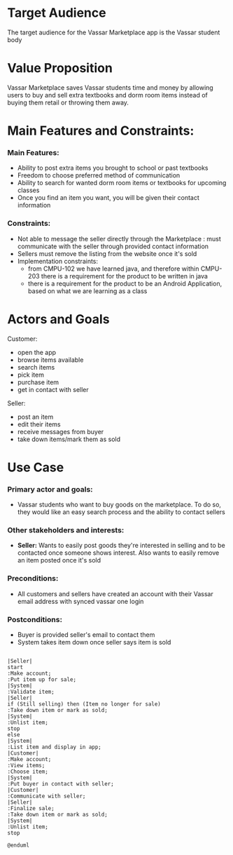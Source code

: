 # Target Audience
The target audience for the Vassar Marketplace app is the Vassar student body


# Value Proposition
Vassar Marketplace saves Vassar students time and money by allowing users to buy and sell extra textbooks and
dorm room items instead of buying them retail or throwing them away.  


# Main Features and Constraints:
### Main Features:
- Ability to post extra items you brought to school or past textbooks
- Freedom to choose preferred method of communication
- Ability to search for wanted dorm room items or textbooks for upcoming 
classes
- Once you find an item you want, you will be given their contact 
information 

### Constraints:
- Not able to message the seller directly through the Marketplace : 
must communicate with the seller through provided contact information 
- Sellers must remove the listing from the website once it's sold
- Implementation constraints:
  - from CMPU-102 we have learned java, and therefore within CMPU-203
there is a requirement for the product to be written in java
  - there is a requirement for the product to be an Android Application, based
on what we are learning as a class

# Actors and Goals
Customer:
- open the app
- browse items available
- search items
- pick item
- purchase item
- get in contact with seller

Seller:
- post an item
- edit their items
- receive messages from buyer
- take down items/mark them as sold

# Use Case

###  Primary actor and goals:
- Vassar students who want to buy goods on the marketplace.  To do so, they would like an easy search process and the
  ability to contact sellers

### Other stakeholders and interests:
- **Seller:** Wants to easily post goods they're interested in selling and to be contacted once someone shows interest.  Also wants
  to easily remove an item posted once it's sold

### Preconditions:
- All customers and sellers have created an account with their Vassar email address with synced vassar one login

### Postconditions:
- Buyer is provided seller's email to contact them
- System takes item down once seller says item is sold

```plantuml

|Seller|
start
:Make account;
:Put item up for sale;
|System|
:Validate item;
|Seller|
if (Still selling) then (Item no longer for sale)
:Take down item or mark as sold;
|System|
:Unlist item;
stop
else
|System|
:List item and display in app;
|Customer|
:Make account;
:View items;
:Choose item;
|System|
:Put buyer in contact with seller;
|Customer|
:Communicate with seller;
|Seller|
:Finalize sale;
:Take down item or mark as sold;
|System| 
:Unlist item;
stop

@enduml
```
